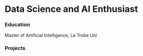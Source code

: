 # Data Science and AI Enthusiast

### Education 
Master of Artificial Intelligence, La Trobe Uni

### Projects
